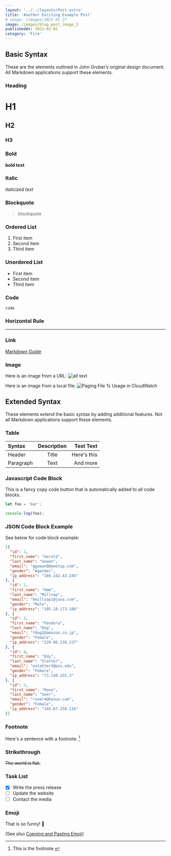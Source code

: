 ```yaml
---
layout: '../../layouts/Post.astro'
title: 'Another Exciting Example Post'
# image: /images/2021-01-27
image: /images/blog_post_image_2
publishedAt: 2023-01-02
category: 'Fire'
---
```


## Basic Syntax

These are the elements outlined in John Gruber’s original design document. All Markdown applications support these elements.

### Heading

# H1
## H2
### H3

### Bold

**bold text**

### Italic

*italicized text*

### Blockquote

> blockquote

### Ordered List

1. First item
2. Second item
3. Third item

### Unordered List

- First item
- Second item
- Third item

### Code

`code`

### Horizontal Rule

---

### Link

[Markdown Guide](https://www.markdownguide.org)

### Image

Here is an image from a URL:
![alt text](https://www.markdownguide.org/assets/images/tux.png)

Here is an image from a local file:
![Paging File % Usage in CloudWatch](../../images/2023/01/05/2023-01-05_article_01.jpg)


## Extended Syntax

These elements extend the basic syntax by adding additional features. Not all Markdown applications support these elements.

### Table

| Syntax      | Description | Test Text     |
| :---        |    :----:   |          ---: |
| Header      | Title       | Here's this   |
| Paragraph   | Text        | And more      |

### Javascript Code Block

This is a fancy copy code button that is automatically added to all code blocks.

```js
let foo = 'bar';

console.log(foo);
```

### JSON Code Block Example

See below for code block example:

```json
[{
  "id": 1,
  "first_name": "Gerald",
  "last_name": "Gowan",
  "email": "ggowan0@meetup.com",
  "gender": "Agender",
  "ip_address": "104.142.42.245"
}, {
  "id": 2,
  "first_name": "Ham",
  "last_name": "Millsap",
  "email": "hmillsap1@java.com",
  "gender": "Male",
  "ip_address": "105.18.173.186"
}, {
  "id": 3,
  "first_name": "Feodora",
  "last_name": "Dog",
  "email": "fdog2@amazon.co.jp",
  "gender": "Female",
  "ip_address": "229.96.139.237"
}, {
  "id": 4,
  "first_name": "Edy",
  "last_name": "Statter",
  "email": "estatter3@psu.edu",
  "gender": "Female",
  "ip_address": "73.140.155.3"
}, {
  "id": 5,
  "first_name": "Rona",
  "last_name": "Seer",
  "email": "rseer4@hexun.com",
  "gender": "Female",
  "ip_address": "145.67.158.116"
}]
```

### Footnote

Here's a sentence with a footnote. [^1]

[^1]: This is the footnote.

### Strikethrough

~~The world is flat.~~

### Task List

- [x] Write the press release
- [ ] Update the website
- [ ] Contact the media

### Emoji

That is so funny! 🤣

(See also [Copying and Pasting Emoji](https://www.markdownguide.org/extended-syntax/#copying-and-pasting-emoji))